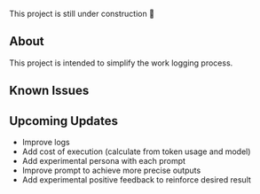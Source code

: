 This project is still under construction 🚧

## About

This project is intended to simplify the work logging process.

## Known Issues

## Upcoming Updates

-   Improve logs
-   Add cost of execution (calculate from token usage and model)
-   Add experimental persona with each prompt
-   Improve prompt to achieve more precise outputs
-   Add experimental positive feedback to reinforce desired result
